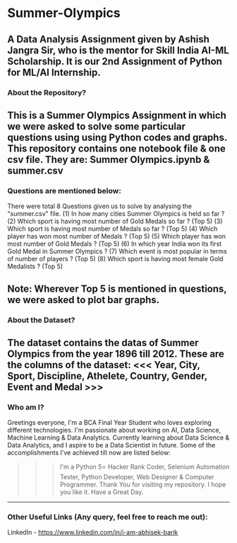 # Summer-Olympics
A Data Analysis Assignment given by Ashish Jangra Sir, who is the mentor for Skill India AI-ML Scholarship. It is our 2nd Assignment of Python for ML/AI Internship.
-----
### About the Repository?
This is a Summer Olympics Assignment in which we were asked to solve some particular questions using using Python codes and graphs.
This repository contains one notebook file & one csv file. They are: Summer Olympics.ipynb & summer.csv
-----
### Questions are mentioned below:
There were total 8 Questions given us to solve by analysing the "summer.csv" file.
(1) In how many cities Summer Olympics is held so far ?
(2) Which sport is having most number of Gold Medals so far ? (Top 5)
(3) Which sport is having most number of Medals so far ? (Top 5)
(4) Which player has won most number of Medals ? (Top 5)
(5) Which player has won most number of Gold Medals ? (Top 5)
(6) In which year India won its first Gold Medal in Summer Olympics ?
(7) Which event is most popular in terms of number of players ? (Top 5)
(8) Which sport is having most female Gold Medalists ? (Top 5)

Note: Wherever Top 5 is mentioned in questions, we were asked to plot bar graphs.
-----
### About the Dataset?
The dataset contains the datas of Summer Olympics from the year 1896 till 2012. These are the columns of the dataset:
<<< Year, City, Sport, Discipline, Athelete, Country, Gender, Event and Medal >>>
-----
### Who am I?
Greetings everyone, I'm a BCA Final Year Student who loves exploring different technologies. I'm passionate about working on AI, Data Science, Machine Learning & Data Analytics. Currently learning about Data Science & Data Analytics, and I aspire to be a Data Scientist in future. Some of the accomplishments I've achieved till now are listed below: 
>>> I'm a Python 5⭐ Hacker Rank Coder, Selenium Automation Tester, Python Developer, Web Designer & Computer Programmer. Thank You for visiting my repository. I hope you like it. Have a Great Day. 
-----
### Other Useful Links (Any query, feel free to reach me out):
LinkedIn - https://www.linkedin.com/in/i-am-abhisek-barik
